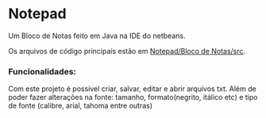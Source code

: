 # Notepad
Um Bloco de Notas feito em Java na IDE do netbeans.

Os arquivos de código principais estão em [Notepad/Bloco de Notas/src](https://github.com/Rayan757575/Notepad/tree/main/Bloco%20de%20Notas/src/bloco/de/notas).
### Funcionalidades:
Com este projeto é possivel  criar, salvar, editar e abrir arquivos txt. Além de poder fazer alterações na fonte: tamanho, formato(negrito, itálico etc) e tipo de fonte (calibre, arial, tahoma entre outras) 
